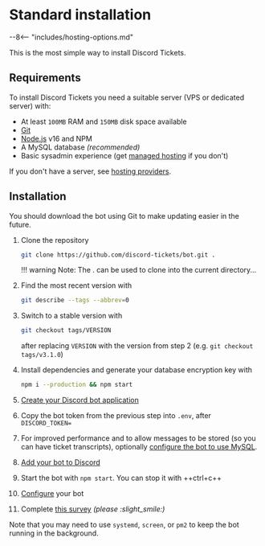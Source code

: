# Standard installation

<!-- do not delete -->
--8<-- "includes/hosting-options.md"
<!-- /do not delete -->

This is the most simple way to install Discord Tickets.

## Requirements

To install Discord Tickets you need a suitable server (VPS or dedicated server) with:

- At least `100MB` RAM and `150MB` disk space available
- [Git](https://git-scm.com/)
- [Node.js](https://nodejs.org/) v16 and NPM
- A MySQL database *(recommended)*
- Basic sysadmin experience (get [managed hosting](/managed) if you don't)

If you don't have a server, see [hosting providers](/getting-started#hosting-providers).

## Installation

You should download the bot using Git to make updating easier in the future. 

1. Clone the repository
	```bash
	git clone https://github.com/discord-tickets/bot.git .
	```
	
	!!! warning
		Note: The . can be used to clone into the current directory...
2. Find the most recent version with
	```bash
	git describe --tags --abbrev=0
	```
3. Switch to a stable version with
	```bash
	git checkout tags/VERSION
	```
	after replacing `VERSION` with the version from step 2 (e.g. `git checkout tags/v3.1.0`)
4. Install dependencies and generate your database encryption key with
	```bash
	npm i --production && npm start
	```
5. [Create your Discord bot application](/getting-your-bot-token)
6. Copy the bot token from the previous step into `.env`, after `DISCORD_TOKEN=`
7. For improved performance and to allow messages to be stored (so you can have ticket transcripts), optionally [configure the bot to use MySQL](/using-mysql).
8. [Add your bot to Discord](/invite-url-generator)
9. Start the bot with `npm start`. You can stop it with ++ctrl+c++
10. [Configure](/configuration/categories/) your bot
11. Complete [this survey](https://forms.office.com/r/LE1UbheBTm) *(please :slight_smile:)*

Note that you may need to use `systemd`, `screen`, or `pm2` to keep the bot running in the background.
